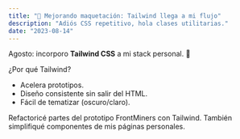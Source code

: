 ```yaml
---
title: "🎯 Mejorando maquetación: Tailwind llega a mi flujo"
description: "Adiós CSS repetitivo, hola clases utilitarias."
date: "2023-08-14"
---
```

Agosto: incorporo **Tailwind CSS** a mi stack personal. 🎯

¿Por qué Tailwind?
- Acelera prototipos.
- Diseño consistente sin salir del HTML.
- Fácil de tematizar (oscuro/claro).

Refactoricé partes del prototipo FrontMiners con Tailwind. También simplifiqué componentes de mis páginas personales.

